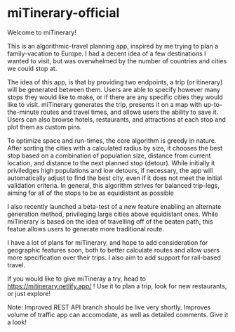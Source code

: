 # miTinerary-official

Welcome to miTinerary!

This is an algorithmic-travel planning app, inspired by me trying to plan a family-vacation to Europe. I had a decent idea of a few destinations I wanted
to visit, but was overwhelmed by the number of countries and cities we could stop at.

The idea of this app, is that by providing two endpoints, a trip (or itinerary) will be generated between them. Users are able to specify however many stops they
would like to make, or if there are any specific cities they would like to visit. miTinerary generates the trip, presents it on a map with up-to-the-minute routes
and travel times, and allows users the ability to save it. Users can also browse hotels, restaurants, and attractions at each stop and plot them as custom pins.

To optimize space and run-times, the core algorithm is greedy in nature. After sorting the cities with a calculated radius by size, it chooses the best stop
based on a combination of population size, distance from current location, and distance to the next planned stop (detour). While initially it priviledges high populations
and low detours, if necessary, the app will automatically adjust to find the best city, even if it does not meet the initial validation criteria. In general,
this algorithm strives for balanced trip-legs, aiming for all of the stops to be as equidistant as possible

I also recently launched a beta-test of a new feature enabling an alternate generation method, privileging large cities above equidistant ones. While miTinerary
is based on the idea of travelling off of the beaten path, this featue allows users to generate more traditional route.

I have a lot of plans for miTinerary, and hope to add consideration for geographic features soon, both to better calculate routes and allow users more specification
over their trips. I also aim to add support for rail-based travel.

If you would like to give miTineray a try, head to https://mitinerary.netlify.app/ ! Use it to plan a trip, look for new restaurants, or just explore!

Note: Improved REST API branch should be live very shortly. Improves volume of traffic app can accomodate, as well as detailed comments. Give it a look!
